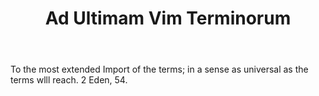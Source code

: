 ---
title: Ad Ultimam Vim Terminorum
letter: A
permalink: "/definitions/ad-ultimam-vim-terminorum.html"
body: To the most extended Import of the terms; in a sense as universal as the terms
  wlll reach. 2 Eden, 54.
published_at: '2018-07-07'
source: Black's Law Dictionary
layout: post
---